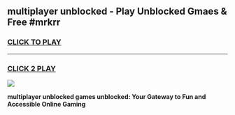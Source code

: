 
## multiplayer unblocked - Play Unblocked Gmaes & Free #mrkrr
<h3>
<a href="https://news.freeplayer.one?title=multiplayer_unblocked&ref=03M">CLICK TO PLAY</a></h3>
<hr>

<h3>
<a href="https://news.freeplayer.one?title=multiplayer_unblocked&ref=03M">CLICK 2 PLAY</a>
  
</h3>

<a href="https://news.freeplayer.one?title=multiplayer_unblocked&ref=03M"><img src="https://clearcache.store/games.png"></a>


**multiplayer unblocked games unblocked: Your Gateway to Fun and Accessible Online Gaming**
